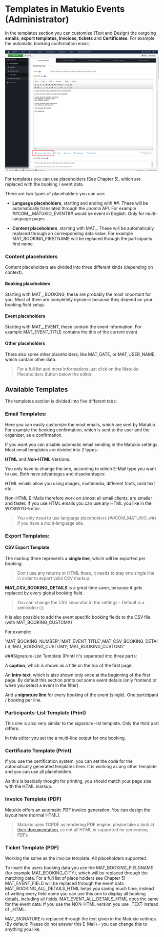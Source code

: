 # Templates in Matukio Events (Administrator)

In the templates section you can customize (Text and Design) the outgoing **emails**, **export templates, Invoices, tickets** and **Certificates**. For example the automatic booking confirmation email. 

![](templates.jpg)

For templates you can use placeholders (See Chapter 5), which are replaced with the booking / event data.

There are two types of placeholders you can use:

- **Language placeholders**, starting and ending with ##. These will be automatically translated through the Joomla API. For example ##COM__MATUKIO_EVENT## would be event in English. Only for multi-language pages.
 

* **Content placeholders**, starting with MAT_. These will be automatically replaced through an corresponding data value. For example MAT_BOOKING_FIRSTNAME will be replaced through the participants first name.


### Content placeholders

Content placeholders are divided into three different kinds (depending on context).

#### Booking placeholders

Starting with MAT__BOOKING, these are probably the most important for you. Most of them are completely dynamic because they depend on your booking field setup.

#### Event placeholders

Starting with MAT__EVENT, these contain the event information. For example MAT_EVENT_TITLE contains the title of the current event.

#### Other placeholders

There also some other placeholders, like MAT_DATE, or MAT_USER_NAME, which contain other data.

> For a full list and more informations just click on the Matukio Placeholders Button below the editor.

## Available Templates

The templates section is divided into five different tabs:

### Email Templates:

Here you can easily customize the most emails, which are sent by Matukio. For example the booking confirmation, which is sent to the user and the organizer, as a confirmation.

If you want you can disable automatic email sending in the Matukio settings. Most email templates are divided into 2 types: 

**HTML** and **Non-HTML** Versions. 

You only have to change the one, according to which E-Mail type you want to use. Both have advantages and disadvantages:

HTML emails allow you using images, multimedia, different fonts, bold text etc.

Non-HTML E-Mails therefore work on almost all email clients, are smaller and faster. If you use HTML emails you can use any HTML you like in the WYSIWYG-Editor.

> You only need to use language placeholders (##COM_MATUKIO..##) if you have a multi-language site.

### Export Templates:

#### CSV Export Template

The markup there represents a **single line**, which will be exported per booking.

> Don't use any returns or HTML there, it needs to stay one single line in order to export valid CSV markup.

**MAT_CSV_BOOKING_DETAILS** is a great time saver, because it gets replaced by every global booking field.

> You can change the CSV separator in the settings - Default is a semicolon (;). 

It is also possible to add the event specific booking fields to the CSV file (with MAT_BOOKING_CUSTOMX)

For example:

'MAT_BOOKING_NUMBER';'MAT_EVENT_TITLE';MAT_CSV_BOOKING_DETAILS;'MAT_BOOKING_CUSTOM1';'MAT_BOOKING_CUSTOM2'

###Signature-List Template (Print)
It's separated into three parts:

A **caption**, which is shown as a title on the top of the first page.

An **intro text**, which is also shown only once at the beginning of the first page. By default this section prints out some event details (only frontend or when you select a event in the filter).

And a **signature line** for every booking of the event (single). One participant / booking per line.

### Participants-List Template (Print)
This one is also very similar to the signature-list template. Only the third part differs:

In this editor you set the a multi-line output for one booking.

### Certificate Template (Print)

If you use the certification system, you can set the code for the automatically generated templates here. It is working as any other template and you can use all placeholders.

As this is basically thought for printing, you should match your page size with the HTML markup.

### Invoice Template (PDF)
Matukio offers an automatic PDF invoice generation. You can design the layout here (normal HTML).

> Matukio uses TCPDF as rendering PDF engine, please take a look at [their documentation](http://www.tcpdf.org/examples.php), as not all HTML is supported for generating PDFs

### Ticket Template (PDF)

Working the same as the invoice template. All placeholders supported.



To insert the users booking data you use the MAT_BOOKING_FIELDNAME (for example MAT_BOOKING_CITY), which will be replaced through the matching data. For a full list of place holders see Chapter 5! MAT_EVENT_FIELD will be replaced through the event data. MAT_BOOKING_ALL_DETAILS_HTML helps you saving much time, instead of writing every field name you can use this one to display all booking details, including all fields. MAT_EVENT_ALL_DETAILS_HTML does the same for the event data. If you use the NON-HTML version you use _TEXT instead of _HTML.

MAT_SIGNATURE is replaced through the text given in the Matukio settings. (By default: Please do not answer this E-Mail) - you can change this to anything you like.


